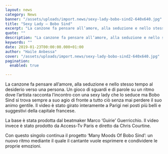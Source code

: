 ```yaml
---
layout: news
category: News
banner: "/assets/uploads/import.news/sexy-lady-bobo-sind2-640x640.jpg"
title: "Sexy Lady – Bobo Sind"
excerpt: "La canzone fa pensare all’amore, alla seduzione e nello stesso tempo al desiderio verso una persona. Un gioco di sguardi e di parole su un ritmo dove l’artista racconta l’incontro con una sexy lady che lo seduce ma Bobo Sind si trova sempre a suo agio di fronte a tutto ciò senza mai perdere il [&hellip"
quote: ""
description: "La canzone fa pensare all’amore, alla seduzione e nello stesso tempo al desiderio verso una persona. Un gioco di sguardi e di parole su un ritmo dove l’artista racconta l’incontro con una sexy lady che lo seduce ma Bobo Sind si trova sempre a suo agio di fronte a tutto ciò senza mai perdere il [&hellip"
keywords: ""
date: 2019-01-23T00:00:00.000+01:00
author: "Haile Anbessa"
cover: "/assets/uploads/import.news/sexy-lady-bobo-sind2-640x640.jpg"
pagination:
  enabled: true

---
```


La canzone fa pensare all’amore, alla seduzione e nello stesso tempo al desiderio verso una persona. Un gioco di sguardi e di parole su un ritmo dove l’artista racconta l’incontro con una sexy lady che lo seduce ma Bobo Sind si trova sempre a suo agio di fronte a tutto ciò senza mai perdere il suo animo gentile. Il video è stato girato interamente a Parigi nei posti più belli e suggestivi della capitale francese.

La base è stata prodotta dal beatmaker Marco ‘Guirie’ Guerricchio. Il video invece è stato prodotto da Access-Tv Paris e diretto da Chris Courtine.

Con questo singolo continua il progetto ‘Many Moods Of Bobo Sind’: un nuovo ritmo mediante il quale il cantante vuole esprimere e condividere le proprie emozioni.